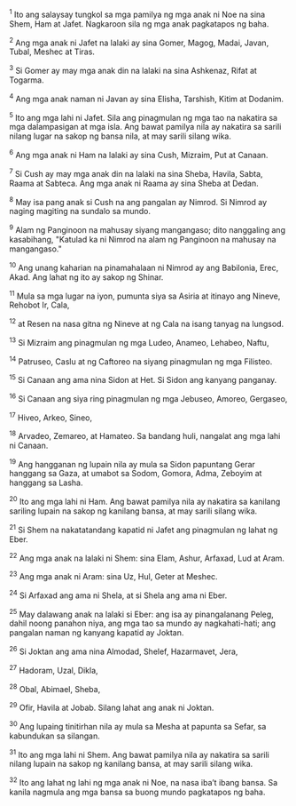 <sup>1</sup>
Ito ang salaysay tungkol sa mga pamilya ng mga anak ni Noe na sina Shem, Ham at Jafet. Nagkaroon sila ng mga anak pagkatapos ng baha. 

<sup>2</sup>
Ang mga anak ni Jafet na lalaki ay sina Gomer, Magog, Madai, Javan, Tubal, Meshec at Tiras. 

<sup>3</sup>
Si Gomer ay may mga anak din na lalaki na sina Ashkenaz, Rifat at Togarma. 

<sup>4</sup>
Ang mga anak naman ni Javan ay sina Elisha, Tarshish, Kitim at Dodanim. 

<sup>5</sup>
Ito ang mga lahi ni Jafet. Sila ang pinagmulan ng mga tao na nakatira sa mga dalampasigan at mga isla. Ang bawat pamilya nila ay nakatira sa sarili nilang lugar na sakop ng bansa nila, at may sarili silang wika. 

<sup>6</sup>
Ang mga anak ni Ham na lalaki ay sina Cush, Mizraim, Put at Canaan. 

<sup>7</sup>
Si Cush ay may mga anak din na lalaki na sina Sheba, Havila, Sabta, Raama at Sabteca. Ang mga anak ni Raama ay sina Sheba at Dedan. 

<sup>8</sup>
May isa pang anak si Cush na ang pangalan ay Nimrod. Si Nimrod ay naging magiting na sundalo sa mundo. 

<sup>9</sup>
Alam ng Panginoon na mahusay siyang mangangaso; dito nanggaling ang kasabihang, "Katulad ka ni Nimrod na alam ng Panginoon na mahusay na mangangaso." 

<sup>10</sup>
Ang unang kaharian na pinamahalaan ni Nimrod ay ang Babilonia, Erec, Akad. Ang lahat ng ito ay sakop ng Shinar. 

<sup>11</sup>
Mula sa mga lugar na iyon, pumunta siya sa Asiria at itinayo ang Nineve, Rehobot Ir, Cala, 

<sup>12</sup>
at Resen na nasa gitna ng Nineve at ng Cala na isang tanyag na lungsod. 

<sup>13</sup>
Si Mizraim ang pinagmulan ng mga Ludeo, Anameo, Lehabeo, Naftu, 

<sup>14</sup>
Patruseo, Caslu at ng Caftoreo na siyang pinagmulan ng mga Filisteo. 

<sup>15</sup>
Si Canaan ang ama nina Sidon at Het. Si Sidon ang kanyang panganay. 

<sup>16</sup>
Si Canaan ang siya ring pinagmulan ng mga Jebuseo, Amoreo, Gergaseo, 

<sup>17</sup>
Hiveo, Arkeo, Sineo, 

<sup>18</sup>
Arvadeo, Zemareo, at Hamateo. Sa bandang huli, nangalat ang mga lahi ni Canaan. 

<sup>19</sup>
Ang hangganan ng lupain nila ay mula sa Sidon papuntang Gerar hanggang sa Gaza, at umabot sa Sodom, Gomora, Adma, Zeboyim at hanggang sa Lasha. 

<sup>20</sup>
Ito ang mga lahi ni Ham. Ang bawat pamilya nila ay nakatira sa kanilang sariling lupain na sakop ng kanilang bansa, at may sarili silang wika. 

<sup>21</sup>
Si Shem na nakatatandang kapatid ni Jafet ang pinagmulan ng lahat ng Eber. 

<sup>22</sup>
Ang mga anak na lalaki ni Shem: sina Elam, Ashur, Arfaxad, Lud at Aram. 

<sup>23</sup>
Ang mga anak ni Aram: sina Uz, Hul, Geter at Meshec. 

<sup>24</sup>
Si Arfaxad ang ama ni Shela, at si Shela ang ama ni Eber. 

<sup>25</sup>
May dalawang anak na lalaki si Eber: ang isa ay pinangalanang Peleg, dahil noong panahon niya, ang mga tao sa mundo ay nagkahati-hati; ang pangalan naman ng kanyang kapatid ay Joktan. 

<sup>26</sup>
Si Joktan ang ama nina Almodad, Shelef, Hazarmavet, Jera, 

<sup>27</sup>
Hadoram, Uzal, Dikla, 

<sup>28</sup>
Obal, Abimael, Sheba, 

<sup>29</sup>
Ofir, Havila at Jobab. Silang lahat ang anak ni Joktan. 

<sup>30</sup>
Ang lupaing tinitirhan nila ay mula sa Mesha at papunta sa Sefar, sa kabundukan sa silangan. 

<sup>31</sup>
Ito ang mga lahi ni Shem. Ang bawat pamilya nila ay nakatira sa sarili nilang lupain na sakop ng kanilang bansa, at may sarili silang wika. 

<sup>32</sup>
Ito ang lahat ng lahi ng mga anak ni Noe, na nasa ibaʼt ibang bansa. Sa kanila nagmula ang mga bansa sa buong mundo pagkatapos ng baha.